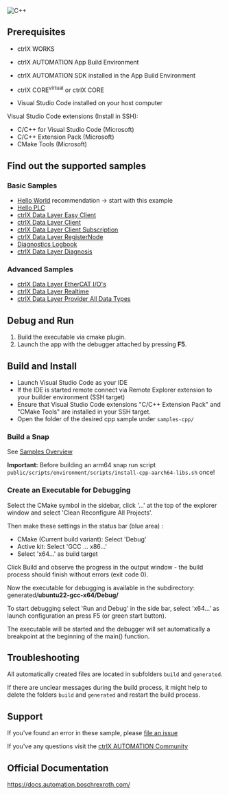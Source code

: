 ![C++](https://upload.wikimedia.org/wikipedia/commons/thumb/1/18/ISO_C%2B%2B_Logo.svg/120px-ISO_C%2B%2B_Logo.svg.png)

## Prerequisites

* ctrlX WORKS 
* ctrlX AUTOMATION App Build Environment
* ctrlX AUTOMATION SDK installed in the App Build Environment
* ctrlX CORE<sup>virtual</sup> or ctrlX CORE

* Visual Studio Code installed on your host computer 

Visual Studio Code extensions (Install in SSH):

* C/C++ for Visual Studio Code (Microsoft)
* C/C++ Extension Pack (Microsoft)
* CMake Tools (Microsoft)

## Find out the supported samples 

### Basic Samples

* [Hello World](./hello.world/README.md) recommendation -> start with this example
* [Hello PLC](./hello.plc/README.md)
* [ctrlX Data Layer Easy Client](./datalayer.easy.client/README.md)
* [ctrlX Data Layer Client](./datalayer.client/README.md)
* [ctrlX Data Layer Client Subscription](./datalayer.client.sub/README.md)
* [ctrlX Data Layer RegisterNode](./datalayer.register.node/README.md)
* [Diagnostics Logbook](./diagnostics.logbook/README.md)
* [ctrlX Data Layer Diagnosis](./datalayer.diagnosis/README.md)

### Advanced Samples

* [ctrlX Data Layer EtherCAT I/O's](./datalayer.ecat.io/README.md)
* [ctrlX Data Layer Realtime](./datalayer.realtime/README.md)
* [ctrlX Data Layer Provider All Data Types](./datalayer.provider.all-data/README.md)

## Debug and Run

1. Build the executable via cmake plugin.
2. Launch the app with the debugger attached by pressing __F5__.

## Build and Install

* Launch Visual Studio Code as your IDE
* If the IDE is started remote connect via Remote Explorer extension to your builder environment (SSH target)
* Ensure that Visual Studio Code extensions "C/C++ Extension Pack" and "CMake Tools" are installed in your SSH target.
* Open the folder of the desired cpp sample under  `samples-cpp/`

### Build a Snap

See [Samples Overview](../samples.md)

__Important:__ Before building an arm64 snap run script `public/scripts/environment/scripts/install-cpp-aarch64-libs.sh` once!

### Create an Executable for Debugging

Select the CMake symbol in the sidebar, click '...' at the top of the explorer window and select 'Clean Reconfigure All Projects'.

Then make these settings in the status bar (blue area) :

* CMake (Current build variant): Select 'Debug'
* Active kit: Select 'GCC ... x86...'
* Select 'x64...' as build target

Click Build and observe the progress in the output window - the build process should finish without errors (exit code 0).

Now the executable for debugging is available in the subdirectory: generated/__ubuntu22-gcc-x64/Debug/__

To start debugging select 'Run and Debug' in the side bar, select 'x64...' as launch configuration an press F5 (or green start button).

The executable will be started and the debugger will set automatically a breakpoint at the beginning of the main() function.

## Troubleshooting

All automatically created files are located in subfolders `build` and `generated`.  

If there are unclear messages during the build process, it might help to delete the folders `build` and `generated` and restart the build process.

## Support

If you've found an error in these sample, please [file an issue](https://github.com/boschrexroth)

If you've any questions visit the [ctrlX AUTOMATION Community](https://developer.community.boschrexroth.com/)

## Official Documentation

<https://docs.automation.boschrexroth.com/>